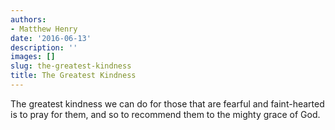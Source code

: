 ```yaml
---
authors:
- Matthew Henry
date: '2016-06-13'
description: ''
images: []
slug: the-greatest-kindness
title: The Greatest Kindness
---
```


The greatest kindness we can do for those that are fearful and faint-hearted is to pray for them, and so to recommend them to the mighty grace of God.